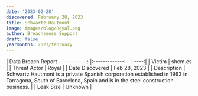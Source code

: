 ```yaml
---
date: '2023-02-28'
discovered: February 28, 2023
title: Schwartz Hautmont
image: images/blog/Royal.png
author: Breachsense Support
draft: false
yearmonths: 2023/february
---
```



| Data Breach Report
------------:     |:-------------:    | :-----:|
| Victim      | shcm.es      | 
| Threat Actor      | Royal      | 
| Date Discovered      | Feb 28, 2023      | 
| Description      | Schwartz Hautmont is a private Spanish corporation established in 1963 in Tarragona, South of Barcelona, Spain and is in the steel construction business.      | 
| Leak Size      | Unknown      | 

